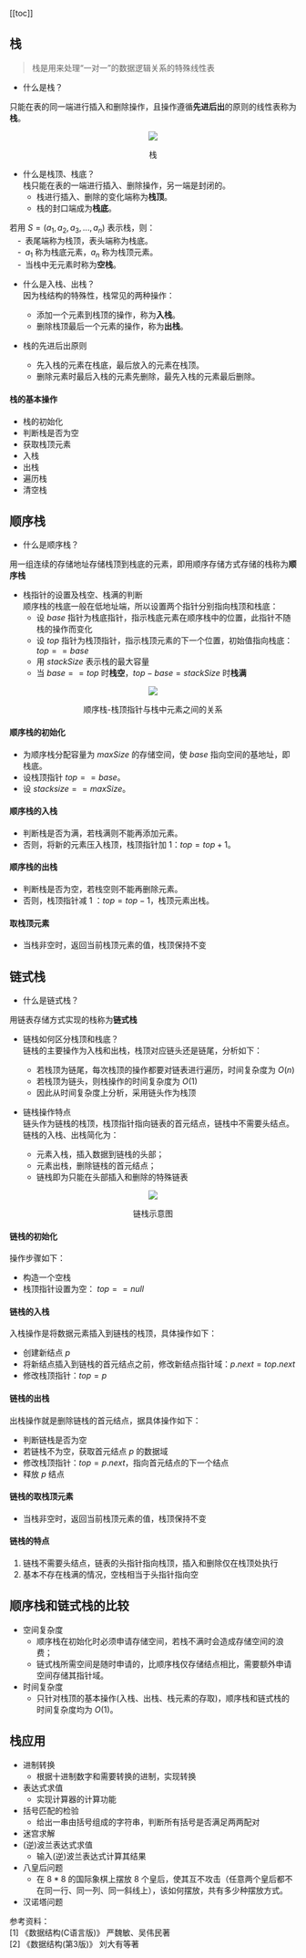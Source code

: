 [[toc]]
## 栈
> 栈是用来处理“一对一”的数据逻辑关系的特殊线性表

- 什么是栈？

只能在表的同一端进行插入和删除操作，且操作遵循**先进后出**的原则的线性表称为**栈**。

<div align="center">
    <img src="https://blog-review-notes.oss-cn-beijing.aliyuncs.com/algorithm/data-structures/_images/栈_示例图.png">
    <p>栈</p>
</div>

- 什么是栈顶、栈底？  
栈只能在表的一端进行插入、删除操作，另一端是封闭的。  
  - 栈进行插入、删除的变化端称为**栈顶**。    
  - 栈的封口端成为**栈底**。  

若用 $S=(a_1,a_2,a_3,...,a_n)$ 表示栈，则：    
&emsp;-&ensp;表尾端称为栈顶，表头端称为栈底。  
&emsp;-&ensp;$a_1$ 称为栈底元素，$a_n$ 称为栈顶元素。   
&emsp;-&ensp;当栈中无元素时称为**空栈**。  

- 什么是入栈、出栈？   
因为栈结构的特殊性，栈常见的两种操作：  
  - 添加一个元素到栈顶的操作，称为**入栈**。   
  - 删除栈顶最后一个元素的操作，称为**出栈**。  
  
- 栈的先进后出原则  
  - 先入栈的元素在栈底，最后放入的元素在栈顶。
  - 删除元素时最后入栈的元素先删除，最先入栈的元素最后删除。

#### 栈的基本操作  
- 栈的初始化
- 判断栈是否为空
- 获取栈顶元素
- 入栈  
- 出栈  
- 遍历栈  
- 清空栈  

## 顺序栈

- 什么是顺序栈？

用一组连续的存储地址存储栈顶到栈底的元素，即用顺序存储方式存储的栈称为**顺序栈**

- 栈指针的设置及栈空、栈满的判断  
顺序栈的栈底一般在低地址端，所以设置两个指针分别指向栈顶和栈底：  
  - 设 $base$ 指针为栈底指针，指示栈底元素在顺序栈中的位置，此指针不随栈的操作而变化
  - 设 $top$ 指针为栈顶指针，指示栈顶元素的下一个位置，初始值指向栈底：$top == base$
  - 用 $stackSize$ 表示栈的最大容量
  - 当 $base == top$ 时**栈空**，$top - base = stackSize$ 时**栈满**
  
<div align="center">
    <img src="https://blog-review-notes.oss-cn-beijing.aliyuncs.com/algorithm/data-structures/_images/栈_顺序栈.png">
    <p>顺序栈-栈顶指针与栈中元素之间的关系</p>
</div>

#### 顺序栈的初始化
- 为顺序栈分配容量为 $maxSize$ 的存储空间，使 $base$ 指向空间的基地址，即栈底。
- 设栈顶指针 $top == base$。
- 设 $stacksize == maxSize$。

#### 顺序栈的入栈
- 判断栈是否为满，若栈满则不能再添加元素。
- 否则，将新的元素压入栈顶，栈顶指针加 1：$top = top + 1$。

#### 顺序栈的出栈
- 判断栈是否为空，若栈空则不能再删除元素。
- 否则，栈顶指针减 1 ：$top = top - 1$，栈顶元素出栈。

#### 取栈顶元素
- 当栈非空时，返回当前栈顶元素的值，栈顶保持不变

## 链式栈
- 什么是链式栈？

用链表存储方式实现的栈称为**链式栈**  

- 链栈如何区分栈顶和栈底？  
链栈的主要操作为入栈和出栈，栈顶对应链头还是链尾，分析如下：  
  - 若栈顶为链尾，每次栈顶的操作都要对链表进行遍历，时间复杂度为 $O(n)$
  - 若栈顶为链头，则栈操作的时间复杂度为 $O(1)$
  - 因此从时间复杂度上分析，采用链头作为栈顶
  
- 链栈操作特点  
链头作为链栈的栈顶，栈顶指针指向链表的首元结点，链栈中不需要头结点。链栈的入栈、出栈简化为：  
  - 元素入栈，插入数据到链栈的头部；
  - 元素出栈，删除链栈的首元结点；
  - 链栈即为只能在头部插入和删除的特殊链表

<div align="center">
    <img src="https://blog-review-notes.oss-cn-beijing.aliyuncs.com/algorithm/data-structures/_images/栈_链栈.png">
    <p>链栈示意图</p>
</div>

#### 链栈的初始化
操作步骤如下：
- 构造一个空栈
- 栈顶指针设置为空： $top == null$ 

#### 链栈的入栈
入栈操作是将数据元素插入到链栈的栈顶，具体操作如下：
- 创建新结点 $p$ 
- 将新结点插入到链栈的首元结点之前，修改新结点指针域：$p.next = top.next$
- 修改栈顶指针：$top = p$

#### 链栈的出栈
出栈操作就是删除链栈的首元结点，据具体操作如下：
- 判断链栈是否为空
- 若链栈不为空，获取首元结点 $p$ 的数据域
- 修改栈顶指针：$top = p.next$，指向首元结点的下一个结点
- 释放 $p$ 结点

#### 链栈的取栈顶元素
- 当栈非空时，返回当前栈顶元素的值，栈顶保持不变

#### 链栈的特点
1. 链栈不需要头结点，链表的头指针指向栈顶，插入和删除仅在栈顶处执行
1. 基本不存在栈满的情况，空栈相当于头指针指向空

## 顺序栈和链式栈的比较
- 空间复杂度
  - 顺序栈在初始化时必须申请存储空间，若栈不满时会造成存储空间的浪费；
  - 链式栈所需空间是随时申请的，比顺序栈仅存储结点相比，需要额外申请空间存储其指针域。  
- 时间复杂度
  - 只针对栈顶的基本操作(入栈、出栈、栈元素的存取)，顺序栈和链式栈的时间复杂度均为 $O(1)$。

## 栈应用
- 进制转换
  - 根据十进制数字和需要转换的进制，实现转换
- 表达式求值  
  - 实现计算器的计算功能
- 括号匹配的检验
  - 给出一串由括号组成的字符串，判断所有括号是否满足两两配对
- 迷宫求解
- (逆)波兰表达式求值
  - 输入(逆)波兰表达式计算其结果
- 八皇后问题  
  - 在 $8*8$ 的国际象棋上摆放 8 个皇后，使其互不攻击（任意两个皇后都不在同一行、同一列、同一斜线上），该如何摆放，共有多少种摆放方式。
- 汉诺塔问题


 参考资料：  
[1] 《数据结构(C语言版)》 严魏敏、吴伟民著  
[2] 《数据结构(第3版)》 刘大有等著  